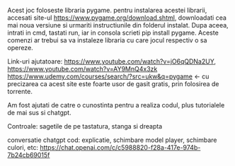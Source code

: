 Acest joc foloseste libraria pygame. pentru instalarea acestei librarii, accesati site-ul https://www.pygame.org/download.shtml,
downloadati cea mai noua versiune si urmariti instructiunile din folderul instalat. Dupa aceea, intrati in cmd,
tastati run, iar in consola scrieti pip install pygame. Aceste comenzi ar trebui sa va instaleze libraria cu care jocul respectiv o sa opereze.

Link-uri ajutatoare: https://www.youtube.com/watch?v=jO6qQDNa2UY, https://www.youtube.com/watch?v=AY9MnQ4x3zk
https://www.udemy.com/courses/search/?src=ukw&q=pygame <- cu precizarea ca acest site este foarte usor de gasit gratis, prin folosirea
de torrente.

Am fost ajutati de catre o cunostinta pentru a realiza codul, plus tutorialele de mai sus si chatgpt. 


Controale: sagetile de pe tastatura, stanga si dreapta

conversatie chatgpt cod: explicatie, schimbare model player, schimbare culori, etc: https://chat.openai.com/c/c5988820-f28a-417e-974b-7b24cb69015f
